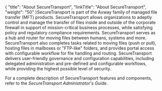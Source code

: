 {
    "title": "About SecureTransport",
    "linkTitle": "About SecureTransport",
    "weight": "50"
}SecureTransport is part of the Axway family of managed file transfer (MFT) products. SecureTransport allows organizations to adeptly control and manage the transfer of files inside and outside of the corporate firewall in support of mission-critical business processes, while satisfying policy and regulatory compliance requirements. SecureTransport serves as a hub and router for moving files between humans, systems and more. SecureTransport also completes tasks related to moving files (push or pull), hosting files in mailboxes or "FTP-like" folders, and provides portal access with configurable workflow for file handling and routing. SecureTransport delivers user-friendly governance and configuration capabilities, including delegated administration and pre-defined and configurable workflows, while providing the highest possible level of security.

For a complete description of SecureTransport features and components, refer to the <span cshid="admin" data-version="5.3.5">*SecureTransport Administrator's Guide*</span>.

